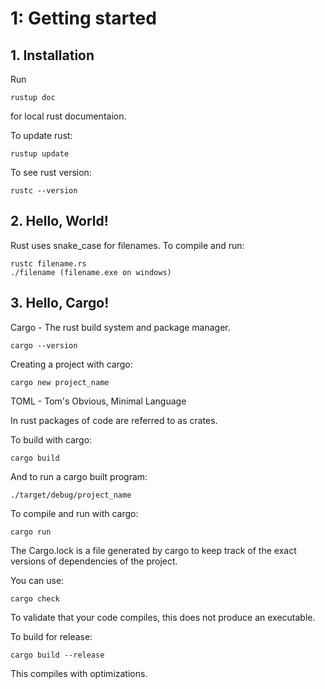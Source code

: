 # 1: Getting started

## 1. Installation
Run

    rustup doc

for local rust documentaion.

To update rust:

    rustup update

To see rust version:

    rustc --version


## 2. Hello, World!
Rust uses snake_case for filenames.
To compile and run:

    rustc filename.rs
    ./filename (filename.exe on windows)

## 3. Hello, Cargo!
Cargo - The rust build system and package manager.

    cargo --version

Creating a project with cargo:

    cargo new project_name

TOML - Tom's Obvious, Minimal Language

In rust packages of code are referred to as crates.

To build with cargo:

    cargo build

And to run a cargo built program:

    ./target/debug/project_name

To compile and run with cargo:

    cargo run

The Cargo.lock is a file generated by cargo to keep track of the exact versions of dependencies of the project.

You can use:

    cargo check

To validate that your code compiles, this does not produce an executable.

To build for release:

    cargo build --release

This compiles with optimizations.
